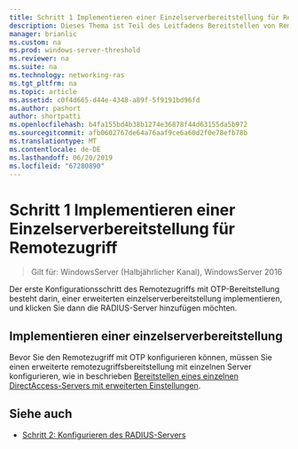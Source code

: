 ```yaml
---
title: Schritt 1 Implementieren einer Einzelserverbereitstellung für Remotezugriff
description: Dieses Thema ist Teil des Leitfadens Bereitstellen von Remotezugriff mit OTP-Authentifizierung in Windows Server 2016.
manager: brianlic
ms.custom: na
ms.prod: windows-server-threshold
ms.reviewer: na
ms.suite: na
ms.technology: networking-ras
ms.tgt_pltfrm: na
ms.topic: article
ms.assetid: c0f4d665-d44e-4348-a89f-5f9191bd96fd
ms.author: pashort
author: shortpatti
ms.openlocfilehash: b4fa155bd4b38b1274e36878f44d63155da5b972
ms.sourcegitcommit: afb0602767de64a76aaf9ce6a60d2f0e78efb78b
ms.translationtype: MT
ms.contentlocale: de-DE
ms.lasthandoff: 06/20/2019
ms.locfileid: "67280890"
---
```

# <a name="step-1-implement-a-single-server-remote-access-deployment"></a>Schritt 1 Implementieren einer Einzelserverbereitstellung für Remotezugriff

>Gilt für: WindowsServer (Halbjährlicher Kanal), WindowsServer 2016

Der erste Konfigurationsschritt des Remotezugriffs mit OTP-Bereitstellung besteht darin, einer erweiterten einzelserverbereitstellung implementieren, und klicken Sie dann die RADIUS-Server hinzufügen möchten.  
  
## <a name="implement-a-single-server-deployment"></a>Implementieren einer einzelserverbereitstellung  
Bevor Sie den Remotezugriff mit OTP konfigurieren können, müssen Sie einen erweiterte remotezugriffsbereitstellung mit einzelnen Server konfigurieren, wie in beschrieben [Bereitstellen eines einzelnen DirectAccess-Servers mit erweiterten Einstellungen](https://technet.microsoft.com/windows-server-docs/networking/remote-access/directaccess/single-server-advanced/deploy-a-single-directaccess-server-with-advanced-settings).  
  
## <a name="BKMK_Links"></a>Siehe auch  
  
-   [Schritt 2: Konfigurieren des RADIUS-Servers](Step-2-Configure-the-RADIUS-Server.md)  
  


